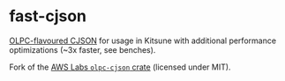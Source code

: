 # fast-cjson

[OLPC-flavoured CJSON] for usage in Kitsune with additional performance optimizations (~3x faster, see benches).

Fork of the [AWS Labs `olpc-cjson` crate](https://github.com/awslabs/tough/tree/446a46086b1da3d462687bc8e0d3e82a807e46ee/olpc-cjson) (licensed under MIT).

[OLPC-flavoured CJSON]: https://wiki.laptop.org/go/Canonical_JSON
